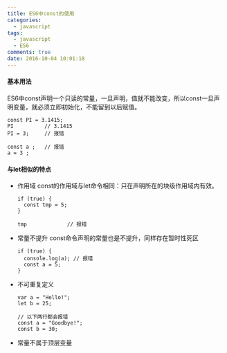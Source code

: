 ```yaml
---
title: ES6中const的使用
categories:
  - javascript
tags:
  - javascript
  - ES6
comments: true
date: 2016-10-04 10:01:18
---
```

#### 基本用法
ES6中const声明一个只读的常量，一旦声明，值就不能改变，所以const一旦声明变量，就必须立即初始化，不能留到以后赋值。
```
const PI = 3.1415;
PI 			// 3.1415
PI = 3;		// 报错

const a ;	// 报错
a = 3 ;
```
#### 与let相似的特点
+	作用域
	const的作用域与let命令相同：只在声明所在的块级作用域内有效。
	```
	if (true) {
	  const tmp = 5;
	}

	tmp 			// 报错
	```
+	常量不提升
	const命令声明的常量也是不提升，同样存在暂时性死区
	```
	if (true) {
	  console.log(a); // 报错
	  const a = 5;
	}
	```
+	不可重复定义
	```
	var a = "Hello!";
	let b = 25;

	// 以下两行都会报错
	const a = "Goodbye!";
	const b = 30;
	```
+	常量不属于顶层变量
